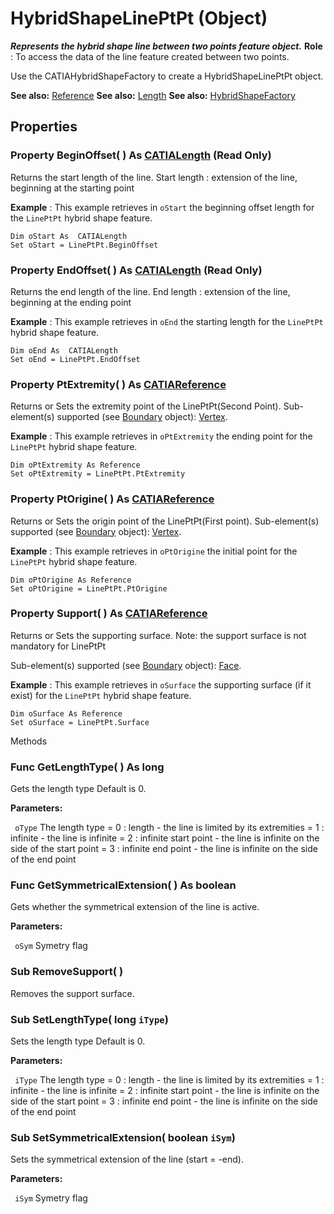 # HybridShapeLinePtPt (Object)

**_Represents the hybrid shape line between two points feature object._**
**Role** : To access the data of the line feature created between two points.

Use the CATIAHybridShapeFactory to create a HybridShapeLinePtPt object.

**See also:**      [Reference](../InfInterfaces/interface_Reference_17481.md) **See also:**      [Length](../KnowledgeInterfaces/interface_Length_8108.md) **See also:**      [HybridShapeFactory](../GSMInterfaces/interface_HybridShapeFactory_68680.md)

## Properties

### Property **BeginOffset**( ) As [CATIALength](../KnowledgeInterfaces/interface_Length_8108.md) (Read Only)

Returns the start length of the line.
Start length : extension of the line, beginning at the starting point

**Example** :      This example retrieves in `oStart` the beginning offset length for the `LinePtPt` hybrid shape feature.

```VBScript
Dim oStart As  CATIALength
Set oStart = LinePtPt.BeginOffset

```

### Property **EndOffset**( ) As [CATIALength](../KnowledgeInterfaces/interface_Length_8108.md) (Read Only)

Returns the end length of the line.
End length : extension of the line, beginning at the ending point

**Example** :      This example retrieves in `oEnd` the starting length for the `LinePtPt` hybrid shape feature.

```VBScript
Dim oEnd As  CATIALength
Set oEnd = LinePtPt.EndOffset

```

### Property **PtExtremity**( ) As [CATIAReference](../InfInterfaces/interface_Reference_17481.md)

Returns or Sets the extremity point of the LinePtPt(Second Point).
Sub-element(s) supported (see [Boundary](../MecModInterfaces/interface_Boundary_14542.md) object): [Vertex](../MecModInterfaces/interface_Vertex_8466.md).

**Example** :      This example retrieves in `oPtExtremity` the ending point for the `LinePtPt` hybrid shape feature.

```VBScript
Dim oPtExtremity As Reference
Set oPtExtremity = LinePtPt.PtExtremity

```

### Property **PtOrigine**( ) As [CATIAReference](../InfInterfaces/interface_Reference_17481.md)

Returns or Sets the origin point of the LinePtPt(First point).
Sub-element(s) supported (see [Boundary](../MecModInterfaces/interface_Boundary_14542.md) object): [Vertex](../MecModInterfaces/interface_Vertex_8466.md).

**Example** :      This example retrieves in `oPtOrigine` the initial point for the `LinePtPt` hybrid shape feature.

```VBScript
Dim oPtOrigine As Reference
Set oPtOrigine = LinePtPt.PtOrigine

```

### Property **Support**( ) As [CATIAReference](../InfInterfaces/interface_Reference_17481.md)

Returns or Sets the supporting surface.
Note: the support surface is not mandatory for LinePtPt

Sub-element(s) supported (see [Boundary](../MecModInterfaces/interface_Boundary_14542.md) object): [Face](../MecModInterfaces/interface_Face_3398.md).

**Example** :      This example retrieves in `oSurface` the supporting surface (if it exist) for the `LinePtPt` hybrid shape feature.

```VBScript
Dim oSurface As Reference
Set oSurface = LinePtPt.Surface

```

Methods

### Func **GetLengthType**( ) As long

Gets the length type Default is 0.

**Parameters:**

` oType`      The length type = 0 : length - the line is limited by its extremities = 1 : infinite - the line is infinite = 2 : infinite start point - the line is infinite on the side of the start point = 3 : infinite end point - the line is infinite on the side of the end point

### Func **GetSymmetricalExtension**( ) As boolean

Gets whether the symmetrical extension of the line is active.

**Parameters:**

` oSym`      Symetry flag

### Sub **RemoveSupport**( )

Removes the support surface.  
### Sub **SetLengthType**( long  `iType`)

Sets the length type Default is 0.

**Parameters:**

` iType`      The length type = 0 : length - the line is limited by its extremities = 1 : infinite - the line is infinite = 2 : infinite start point - the line is infinite on the side of the start point = 3 : infinite end point - the line is infinite on the side of the end point

### Sub **SetSymmetricalExtension**( boolean  `iSym`)

Sets the symmetrical extension of the line (start = -end).

**Parameters:**

` iSym`      Symetry flag